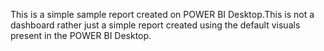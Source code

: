 This is a simple sample report created on POWER BI Desktop.This is not a dashboard rather just a simple report created using the default visuals present in the POWER BI Desktop.
